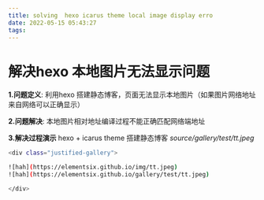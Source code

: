 ```yaml
---
title: solving  hexo icarus theme local image display erro
date: 2022-05-15 05:43:27
tags:
---
```

# 解决hexo 本地图片无法显示问题
**1.问题定义**: 利用hexo 搭建静态博客，页面无法显示本地图片（如果图片网络地址来自网络可以正确显示）

**2.问题解决**: 本地图片相对地址编译过程不能正确匹配网络端地址

**3.解决过程演示**
hexo + icarus theme 搭建静态博客 *source/gallery/test/tt.jpeg*

```bash
<div class="justified-gallery">

![hah](https://elementsix.github.io/img/tt.jpeg)
![hah](https://elementsix.github.io/gallery/test/tt.jpeg)

</div>
```